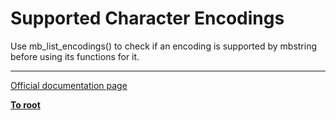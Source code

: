 # Supported Character Encodings



Use mb_list_encodings() to check if an encoding is supported by mbstring before using its functions for it.  

---

[Official documentation page](https://www.php.net/manual/en/mbstring.supported-encodings.php)

**[To root](/README.md)**